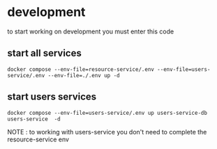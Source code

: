 # development 

to start working on development you must enter this code

## start all services
```shell
docker compose --env-file=resource-service/.env --env-file=users-service/.env --env-file=./.env up -d
```


## start users services 

```shell
docker compose --env-file=users-service/.env up users-service-db users-service  -d
```

NOTE : to working with users-service you don't need to complete the resource-service env  

